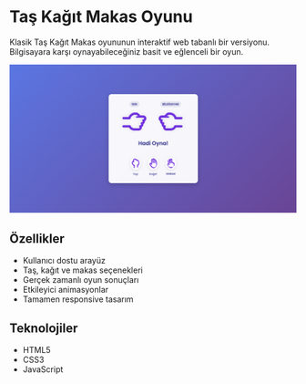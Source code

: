 # Taş Kağıt Makas Oyunu

Klasik Taş Kağıt Makas oyununun interaktif web tabanlı bir versiyonu. Bilgisayara karşı oynayabileceğiniz basit ve eğlenceli bir oyun.

![Oyun Arayüzü](game-screenshot.png)

## Özellikler

- Kullanıcı dostu arayüz
- Taş, kağıt ve makas seçenekleri
- Gerçek zamanlı oyun sonuçları
- Etkileyici animasyonlar
- Tamamen responsive tasarım

## Teknolojiler

- HTML5
- CSS3
- JavaScript
